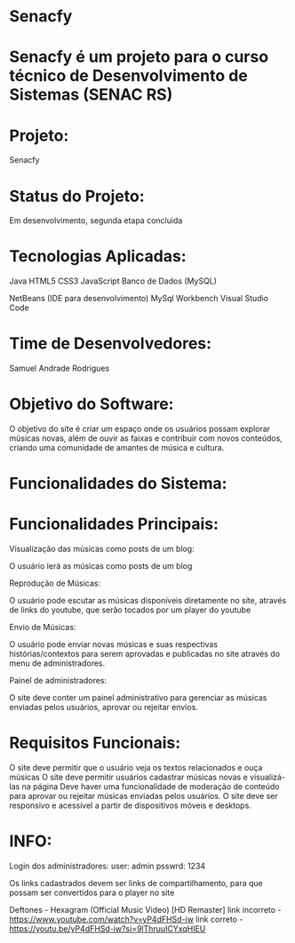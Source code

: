 # Senacfy

# Senacfy é um projeto para o curso técnico de Desenvolvimento de Sistemas (SENAC RS)

# Projeto: 
Senacfy

# Status do Projeto: 
Em desenvolvimento, segunda etapa concluida

# Tecnologias Aplicadas:
Java 
HTML5 
CSS3 
JavaScript 
Banco de Dados (MySQL)

NetBeans (IDE para desenvolvimento)
MySql Workbench
Visual Studio Code

# Time de Desenvolvedores:
Samuel Andrade Rodrigues

# Objetivo do Software:
O objetivo do site é criar um espaço onde os usuários possam explorar músicas novas, além de ouvir as faixas e contribuir com novos conteúdos, criando uma comunidade de amantes de música e cultura.

# Funcionalidades do Sistema:

# Funcionalidades Principais:

Visualização das músicas como posts de um blog:

O usuário lerá as músicas como posts de um blog

Reprodução de Músicas:

O usuário pode escutar as músicas disponíveis diretamente no site, através de links do youtube, que serão tocados por um player do youtube

Envio de Músicas:

O usuário pode enviar novas músicas e suas respectivas histórias/contextos para serem aprovadas e publicadas no site através do menu de administradores.

Painel de administradores:

O site deve conter um painel administrativo para gerenciar as músicas enviadas pelos usuários, aprovar ou rejeitar envios.

# Requisitos Funcionais:

O site deve permitir que o usuário veja os textos relacionados e ouça músicas
O site deve permitir usuários cadastrar músicas novas e visualizá-las na página
Deve haver uma funcionalidade de moderação de conteúdo para aprovar ou rejeitar músicas enviadas pelos usuários.
O site deve ser responsivo e acessível a partir de dispositivos móveis e desktops.


# INFO:

Login dos administradores:
user: admin
psswrd: 1234

Os links cadastrados devem ser links de compartilhamento, para que possam ser convertidos para o player no site

Deftones - Hexagram (Official Music Video) [HD Remaster]
link incorreto - https://www.youtube.com/watch?v=yP4dFHSd-iw
link correto - https://youtu.be/yP4dFHSd-iw?si=9lThruuICYxqHIEU
